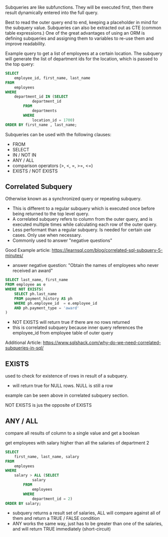 Subqueries are like subfunctions. They will be executed first, then there result dynamically entered into the full query. 

Best to read the outer query end to end, keeping a placeholder in mind for the subquery value. Subqueries can also be extracted out as CTE (common table expressions.) One of the great advantages of using an ORM is defining subqueries and assigning them to variables to re-use them and improve readability.

Example query to get a list of employees at a certain location. The subquery will generate the list of department ids for the location, which is passed to the top query:
```sql
SELECT 
    employee_id, first_name, last_name
FROM
    employees
WHERE
    department_id IN (SELECT 
            department_id
        FROM
            departments
        WHERE
            location_id = 1700)
ORDER BY first_name , last_name;
```

Subqueries can be used with the following clauses:
- FROM
- SELECT
- IN / NOT IN
- ANY / ALL
- comparison operators (>, <, =, >=, <=)
- EXISTS / NOT EXISTS

## Correlated Subquery
Otherwise known as a synchronized query or repeating subquery.
- This is different to a regular subquery which is executed once before being returned to the top level query. 
- A correlated subquery refers to column from the outer query, and is executed multiple times while calculating each row of the outer query.
- Less performant than a regular subquery. Is needed for certain use cases. Only use when necessary.
- Commonly used to answer "negative questions"

Good Example article:
https://learnsql.com/blog/correlated-sql-subquery-5-minutes/
- answer negative question: "Obtain the names of employees who never received an award"

```sql
SELECT last_name, first_name
FROM employee as e
WHERE NOT EXISTS(
	SELECT ph.last_name 
	FROM payment_history AS ph
	WHERE ph.employee_id  = e.employee_id
	AND ph.payment_type = 'award'
)
```
- NOT EXISTS will return true if there are no rows returned
- this is correlated subquery because inner query references the employee_id from employee table of outer query

Additional Article:
https://www.sqlshack.com/why-do-we-need-correlated-subqueries-in-sql/

## EXISTS
used to check for existence of rows in result of a subquery. 
- will return true for NULL rows. NULL is still a row

example can be seen above in correlated subquery section.

NOT EXISTS is jus the opposite of EXISTS

## ANY / ALL
compare all results of column to a single value and get a boolean

get employees with salary higher than all the salaries of department 2
```sql
SELECT 
    first_name, last_name, salary
FROM
    employees
WHERE
    salary > ALL (SELECT 
            salary
        FROM
            employees
        WHERE
            department_id = 2)
ORDER BY salary;
```
- subquery returns a result set of salaries, ALL will compare against all of them and return a TRUE / FALSE condition
- ANY works the same way, just has to be greater than one of the salaries, and will return TRUE immediately (short-circuit)




